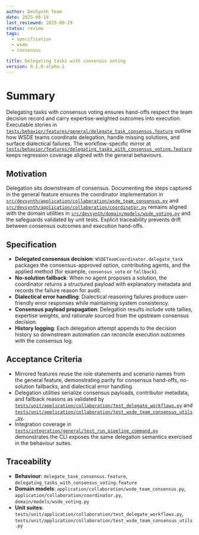 ```yaml
---
author: DevSynth Team
date: 2025-08-19
last_reviewed: 2025-09-29
status: review
tags:
  - specification
  - wsde
  - consensus

title: Delegating tasks with consensus voting
version: 0.1.0-alpha.1
---
```


# Summary

Delegating tasks with consensus voting ensures hand-offs respect the team decision
record and carry expertise-weighted outcomes into execution. Executable stories
in
[`tests/behavior/features/general/delegate_task_consensus.feature`](../../tests/behavior/features/general/delegate_task_consensus.feature)
outline how WSDE teams coordinate delegation, handle missing solutions, and
surface dialectical failures. The workflow-specific mirror at
[`tests/behavior/features/delegating_tasks_with_consensus_voting.feature`](../../tests/behavior/features/delegating_tasks_with_consensus_voting.feature)
keeps regression coverage aligned with the general behaviours.

## Motivation

Delegation sits downstream of consensus. Documenting the steps captured in the
general feature ensures the coordinator implementation in
[`src/devsynth/application/collaboration/wsde_team_consensus.py`](../../src/devsynth/application/collaboration/wsde_team_consensus.py)
and
[`src/devsynth/application/collaboration/coordinator.py`](../../src/devsynth/application/collaboration/coordinator.py)
remains aligned with the domain utilities in
[`src/devsynth/domain/models/wsde_voting.py`](../../src/devsynth/domain/models/wsde_voting.py)
and the safeguards validated by unit tests. Explicit traceability prevents drift
between consensus outcomes and execution hand-offs.

## Specification

- **Delegated consensus decision**: `WSDETeamCoordinator.delegate_task` packages
  the consensus-approved option, contributing agents, and the applied method (for
  example, `consensus_vote` or `fallback`).
- **No-solution fallback**: When no agent proposes a solution, the coordinator
  returns a structured payload with explanatory metadata and records the failure
  reason for audit.
- **Dialectical error handling**: Dialectical reasoning failures produce
  user-friendly error responses while maintaining system consistency.
- **Consensus payload propagation**: Delegation results include vote tallies,
  expertise weights, and rationale sourced from the upstream consensus decision.
- **History logging**: Each delegation attempt appends to the decision history so
  downstream automation can reconcile execution outcomes with the consensus log.

## Acceptance Criteria

- Mirrored features reuse the role statements and scenario names from the general
  feature, demonstrating parity for consensus hand-offs, no-solution fallbacks,
  and dialectical error handling.
- Delegation utilities serialize consensus payloads, contributor metadata, and
  fallback reasons as validated by
  [`tests/unit/application/collaboration/test_delegate_workflows.py`](../../tests/unit/application/collaboration/test_delegate_workflows.py)
  and
  [`tests/unit/application/collaboration/test_wsde_team_consensus_utils.py`](../../tests/unit/application/collaboration/test_wsde_team_consensus_utils.py).
- Integration coverage in
  [`tests/integration/general/test_run_pipeline_command.py`](../../tests/integration/general/test_run_pipeline_command.py)
  demonstrates the CLI exposes the same delegation semantics exercised in the
  behaviour suites.

## Traceability

- **Behaviour**: `delegate_task_consensus.feature`,
  `delegating_tasks_with_consensus_voting.feature`
- **Domain models**: `application/collaboration/wsde_team_consensus.py`,
  `application/collaboration/coordinator.py`,
  `domain/models/wsde_voting.py`
- **Unit suites**: `tests/unit/application/collaboration/test_delegate_workflows.py`,
  `tests/unit/application/collaboration/test_wsde_team_consensus_utils.py`
